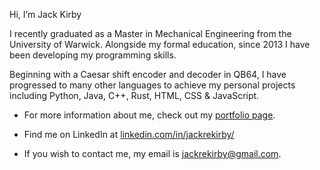 Hi, I’m Jack Kirby

I recently graduated as a Master in Mechanical Engineering from the University of Warwick. Alongside my formal education, since 2013 I have been developing my programming skills. 

Beginning with a Caesar shift encoder and decoder in QB64, I have progressed to many other languages to achieve my personal projects including Python, Java, C++, Rust, HTML, CSS & JavaScript.

* For more information about me, check out my [portfolio page](https://jackrekirby.github.io/Portfolio/).

* Find me on LinkedIn at [linkedin.com/in/jackrekirby/](https://www.linkedin.com/in/jackrekirby/)

* If you wish to contact me, my email is [jackrekirby@gmail.com](mailto:jackrekirby@gmail.com).

<!---
Jackrekirby/Jackrekirby is a ✨ special ✨ repository because its `README.md` (this file) appears on your GitHub profile.
You can click the Preview link to take a look at your changes.
--->
